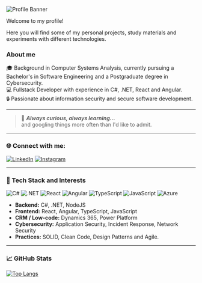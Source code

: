 ![Profile Banner](https://capsule-render.vercel.app/api?type=waving&color=0:5D3786,100:120A19&height=180&section=header&text=Rafaela%20Tamura&fontSize=40&fontAlign=50&fontColor=ffffff)

Welcome to my profile! 

Here you will find some of my personal projects, study materials and experiments with different technologies.

### About me

🎓 Background in Computer Systems Analysis, currently pursuing a Bachelor's in Software Engineering and a Postgraduate degree in Cybersecurity.  
💻 Fullstack Developer with experience in C#, .NET, React and Angular.  
🔒 Passionate about information security and secure software development. 

---

> 🌱 **_Always curious, always learning..._**  
> and googling things more often than I'd like to admit. 

---

### 🌐 Connect with me:

[![LinkedIn](https://img.shields.io/badge/LinkedIn-0077B5?style=for-the-badge&logo=linkedin&logoColor=white)](https://www.linkedin.com/in/rafaela-tamura-7b462a181/)
[![Instagram](https://img.shields.io/badge/Instagram-E4405F?style=for-the-badge&logo=instagram&logoColor=white)](https://www.instagram.com/rafaelatamura/)

---

### 🌟 Tech Stack and Interests
![C#](https://img.shields.io/badge/C%23-239120?style=for-the-badge&logo=c-sharp&logoColor=white)
![.NET](https://img.shields.io/badge/.NET-512BD4?style=for-the-badge&logo=dotnet&logoColor=white)
![React](https://img.shields.io/badge/React-20232A?style=for-the-badge&logo=react&logoColor=61DAFB)
![Angular](https://img.shields.io/badge/Angular-DD0031?style=for-the-badge&logo=angular&logoColor=white)
![TypeScript](https://img.shields.io/badge/TypeScript-3178C6?style=for-the-badge&logo=typescript&logoColor=white)
![JavaScript](https://img.shields.io/badge/JavaScript-F7DF1E?style=for-the-badge&logo=javascript&logoColor=black)
![Azure](https://img.shields.io/badge/Azure-0078D4?style=for-the-badge&logo=microsoftazure&logoColor=white)


- **Backend:** C#, .NET, NodeJS  
- **Frontend:** React, Angular, TypeScript, JavaScript  
- **CRM / Low-code:** Dynamics 365, Power Platform  
- **Cybersecurity:** Application Security, Incident Response, Network Security  
- **Practices:** SOLID, Clean Code, Design Patterns and Agile.
---

### 📈 GitHub Stats

[![Top Langs](https://github-readme-stats.vercel.app/api/top-langs/?username=RafaTamura&layout=compact&theme=dracula)](https://github.com/anuraghazra/github-readme-stats)  

